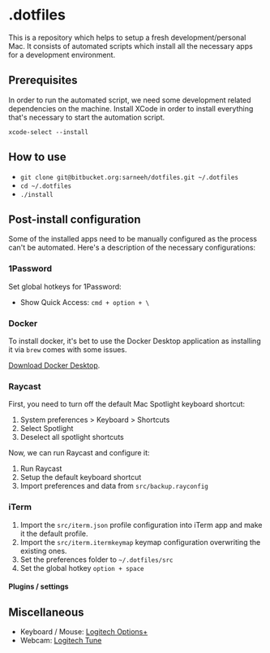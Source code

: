 # .dotfiles

This is a repository which helps to setup a fresh development/personal Mac. It consists of automated scripts which
install all the necessary apps for a development environment.

## Prerequisites

In order to run the automated script, we need some development related dependencies on the machine. Install XCode in
order to install everything that's necessary to start the automation script.

`xcode-select --install`

## How to use

- `git clone git@bitbucket.org:sarneeh/dotfiles.git ~/.dotfiles`
- `cd ~/.dotfiles`
- `./install`

## Post-install configuration

Some of the installed apps need to be manually configured as the process can't be automated. Here's a description of the
necessary configurations:

### 1Password

Set global hotkeys for 1Password:

- Show Quick Access: `cmd + option + \`

### Docker

To install docker, it's bet to use the Docker Desktop application as installing it via `brew` comes with some issues.

[Download Docker Desktop](https://www.docker.com/products/docker-desktop/).

### Raycast

First, you need to turn off the default Mac Spotlight keyboard shortcut:

1. System preferences > Keyboard > Shortcuts
2. Select Spotlight
3. Deselect all spotlight shortcuts

Now, we can run Raycast and configure it:

1. Run Raycast
2. Setup the default keyboard shortcut
3. Import preferences and data from `src/backup.rayconfig`

### iTerm

1. Import the `src/iterm.json` profile configuration into iTerm app and make it the default profile.
2. Import the `src/iterm.itermkeymap` keymap configuration overwriting the existing ones.
3. Set the preferences folder to `~/.dotfiles/src`
4. Set the global hotkey `option + space`

#### Plugins / settings

## Miscellaneous

- Keyboard / Mouse: [Logitech Options+](https://www.logitech.com/pl-pl/software/logi-options-plus.html)
- Webcam: [Logitech Tune](https://www.logitech.com/pl-pl/video-collaboration/software/logi-tune-software.html)
